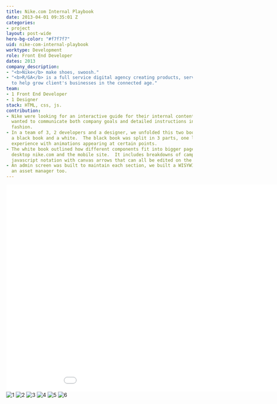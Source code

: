 ```yaml
---
title: Nike.com Internal Playbook
date: 2013-04-01 09:35:01 Z
categories:
- project
layout: post-wide
hero-bg-color: "#f7f7f7"
uid: nike-com-internal-playbook
worktype: Development
role: Front End Developer
dates: 2013
company_description:
- "<b>Nike</b> make shoes, swoosh."
- "<b>R/GA</b> is a full service digital agency creating products, services and communications
  to help grow client's businesses in the connected age."
team:
- 1 Front End Developer
- 1 Designer
stack: HTML, css, js.
contribution:
- Nike were looking for an interactive guide for their internal content creators.  They
  wanted to communicate both company goals and detailed instructions in a rich interesting
  fashion.
- In a team of 3, 2 developers and a designer, we unfolded this two book concept of
  a black book and a white.  The black book was split in 3 parts, one long scrolling
  experience with animations appearing at certain points.
- The white book outlined how different components fit into bigger pages on both the
  desktop nike.com and the mobile site.  It includes breakdowns of campaigns and interesting
  javascript notation with canvas arrows that can all be edited on the backend.
- An admin screen was built to maintain each section, we built a WISYWIG editors and
  an asset manager too.
---
```


<div class="showcase passworded">
  <div class="videoWrapper">
    <iframe src="//player.vimeo.com/video/71517474" width="1000" height="560" frameborder="0"> </iframe>
  </div>
  <img src="/img/nike-com-internal-playbook/1.jpg" alt="1">
  <img src="/img/nike-com-internal-playbook/2.jpg" alt="2">
  <img src="/img/nike-com-internal-playbook/3.jpg" alt="3">
  <img src="/img/nike-com-internal-playbook/4.jpg" alt="4">
  <img src="/img/nike-com-internal-playbook/5.jpg" alt="5">
  <img src="/img/nike-com-internal-playbook/6.jpg" alt="6">
</div>
